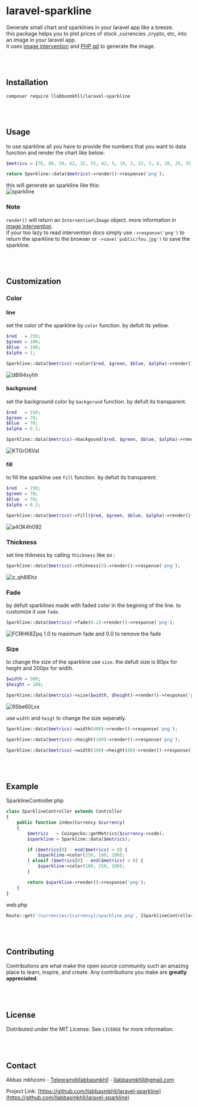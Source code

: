 # laravel-sparkline
Generate small chart and sparklines in your laravel app like a breeze.<br>
this package helps you to plot prices of stock ,currencies ,crypto, etc, into an image in your laravel app.<br>
it uses [image intervention](https://image.intervention.io/v2) and [PHP gd](https://www.php.net/manual/en/book.image.php) to generate the image.

<br />
<br />

<!-- INSTALLATION -->
## Installation 
```shell
composer require llabbasmkhll/laravel-sparkline
```

<br />
<br />

<!-- USAGE -->
## Usage
to use sparkline all you have to provide the numbers that you want to data function and render the chart like below:
```php
$metrics = [76, 80, 50, 62, 32, 55, 42, 5, 10, 2, 22, 5, 6, 26, 25, 55, 40, 32, 55, 42, 5, 10, 2, 22, 56];

return Sparkline::data($metrics)->render()->response('png');
```
this will generate an sparkline like this:<br>
![sparkline](https://user-images.githubusercontent.com/86796762/170678251-11c4835a-f00b-4a92-b62c-fe0d66f02e24.png)

### Note
`render()` will return an `Intervention\Image` object. more information in [image intervention](https://image.intervention.io/v2).<br>
if your too lazy to read intervention docs simply use `->response('png')` to return the sparkline to the browser or `->save('public/fou.jpg')` to save the sparkline.

<br />
<br />

<!-- CUSTOMIZATION -->
## Customization
### Color
#### line
set the color of the sparkline by `color` function. by defult its yellow.
```php
$red   = 250;
$green = 100;
$blue  = 100;
$alpha = 1;

Sparkline::data($metrics)->color($red, $green, $blue, $alpha)->render()->response('png');
```
![d8l94xyhh](https://user-images.githubusercontent.com/86796762/170679405-ed38cb2b-5c75-41bf-82bb-25a07872837e.png)
#### background
set the background color by `backgorund` function. by defult its transparent.
```php
$red   = 250;
$green = 70;
$blue  = 70;
$alpha = 0.2;

Sparkline::data($metrics)->backgound($red, $green, $blue, $alpha)->render()->response('png');
```
![KTGrO6VsI](https://user-images.githubusercontent.com/86796762/170682706-77515cd5-4e2a-449a-a497-cc6cdddec08b.png)
#### fill
to fill the sparkline use `fill` function. by defult its transparent.
```php
$red   = 250;
$green = 70;
$blue  = 70;
$alpha = 0.2;

Sparkline::data($metrics)->fill($red, $green, $blue, $alpha)->render()->response('png');
```
![a4OK4h092](https://user-images.githubusercontent.com/86796762/170683086-e7fefbc6-5358-4f60-9abd-0e4d5ed51dd8.png)
### Thickness
set line thikness by calling `thickness` like so :
```php
Sparkline::data($metrics)->thikness(3)->render()->response('png');
```
![z_qh8IEhz](https://user-images.githubusercontent.com/86796762/170683690-ba9b1498-1ede-4fcd-9ed0-bf1aca66189b.png)
### Fade
by defult sparklines made with faded color in the begining of the line. to customize it use `fade`.
```php
Sparkline::data($metrics)->fade(0.2)->render()->response('png');
```
![FCRHK8Zpq](https://user-images.githubusercontent.com/86796762/170690936-90bd2e77-0f5d-4e2d-8c98-de9fbde4d022.png)
1.0 to maximum fade and 0.0 to remove the fade 
### Size
to change the size of the sparkline use `size`. the defult size is 80px for height and 200px for width.
```php
$width = 500;
$height = 100;

Sparkline::data($metrics)->size($width, $height)->render()->response('png');
```
![9Sbe60Lvx](https://user-images.githubusercontent.com/86796762/170690363-6078132c-ae35-46e3-b479-82888f46366a.png)

use `width` and `heigt` to change the size seperatly.
```php
Sparkline::data($metrics)->width(400)->render()->response('png');

Sparkline::data($metrics)->height(100)->render()->response('png');

Sparkline::data($metrics)->width(300)->height(80)->render()->response('png');
```

<br />
<br />

## Example
SparklineController.php
```php
class SparklineController extends Controller
{
    public function index(Currency $currency)
    {
        $metrics   = Coingecko::getMetrics($currency->code);
        $sparkline = Sparkline::data($metrics);

        if ($metrics[0] - end($metrics) > 0) {
            $sparkline->color(250, 100, 100);
        } elseif ($metrics[0] - end($metrics) < 0) {
            $sparkline->color(100, 250, 100);
        }

        return $sparkline->render()->response('png');
    }
}
```
web.php
```php
Route::get('/currencies/{currency}/sparkline.png', [SparklineController::class, 'index'])->name('currencies.sparkline');
```

<br />
<br />

<!-- CONTRIBUTING -->
## Contributing

Contributions are what make the open source community such an amazing place to learn, inspire, and create. Any contributions you make are **greatly appreciated**.

<br />
<br />

<!-- LICENSE -->
## License

Distributed under the MIT License. See `LICENSE` for more information.

<br />
<br />

<!-- CONTACT -->
## Contact

Abbas mkhzomi - [Telegram@llabbasmkhll](https://t.me/llabbasmkhll) - llabbasmkhll@gmail.com

Project Link: [https://github.com/llabbasmkhll/laravel-sparkline](https://github.com/llabbasmkhll/laravel-sparkline)

